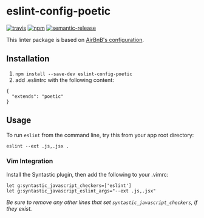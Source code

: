 # eslint-config-poetic

[![travis][travis-image]][travis-url]
[![npm][npm-image]][npm-url]
[![semantic-release][semantic-release-image]][semantic-release-url]

[travis-image]:            https://img.shields.io/travis/poetic/eslint-config-poetic.svg?branch=master
[travis-url]:              https://travis-ci.org/poetic/eslint-config-poetic
[npm-image]:               https://img.shields.io/npm/v/eslint-config-poetic.svg
[npm-url]:                 https://npmjs.org/package/eslint-config-poetic
[semantic-release-image]:  https://img.shields.io/badge/%20%20%F0%9F%93%A6%F0%9F%9A%80-semantic--release-e10079.svg
[semantic-release-url]:    https://github.com/semantic-release/semantic-release

This linter package is based on [AirBnB's configuration](https://github.com/airbnb/javascript).

## Installation

1. `npm install --save-dev eslint-config-poetic`
2. add .eslintrc with the following content:
```
{
  "extends": "poetic"
}
```

## Usage
To run `eslint` from the command line, try this from your app root directory:

`eslint --ext .js,.jsx .`

### Vim Integration
Install the Syntastic plugin, then add the following to your .vimrc:

```
let g:syntastic_javascript_checkers=['eslint']
let g:syntastic_javascript_eslint_args="--ext .js,.jsx"
```

*Be sure to remove any other lines that set `syntastic_javascript_checkers`,
 if they exist.*

